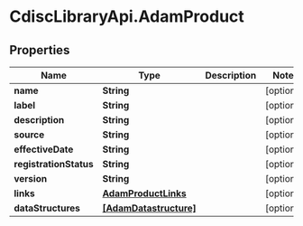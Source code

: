 # CdiscLibraryApi.AdamProduct

## Properties

Name | Type | Description | Notes
------------ | ------------- | ------------- | -------------
**name** | **String** |  | [optional] 
**label** | **String** |  | [optional] 
**description** | **String** |  | [optional] 
**source** | **String** |  | [optional] 
**effectiveDate** | **String** |  | [optional] 
**registrationStatus** | **String** |  | [optional] 
**version** | **String** |  | [optional] 
**links** | [**AdamProductLinks**](AdamProductLinks.md) |  | [optional] 
**dataStructures** | [**[AdamDatastructure]**](AdamDatastructure.md) |  | [optional] 


